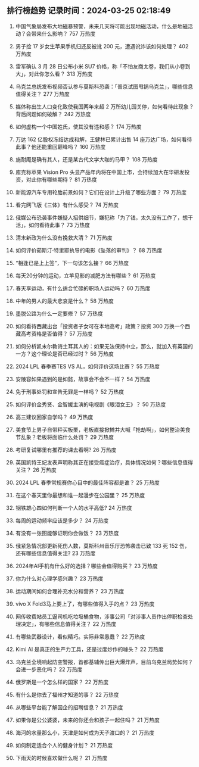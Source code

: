 
## 排行榜趋势 记录时间：2024-03-25 02:18:49
  
  1. 中国气象局发布大地磁暴预警，未来几天将可能出现地磁活动，什么是地磁活动？会带来什么影响？ 757 万热度
    
  2. 男子捡 17 岁女生苹果手机归还反被讹 200 元，遭遇讹诈该如何处理？ 402 万热度
    
  3. 雷军确认 3 月 28 日公布小米 SU7 价格，称「不怕友商太卷，我们从小卷到大」，对此你怎么看？ 313 万热度
    
  4. 乌克兰总统发布视频否认参与莫斯科恐袭：「普京试图甩锅乌克兰」，哪些信息值得关注？ 277 万热度
    
  5. 媒体称出生人口变化致使我国两年来超 2 万所幼儿园关停，如何看待此现象？背后问题如何破解？ 242 万热度
    
  6. 如何虚构一个中国姓氏，使其没有违和感？ 174 万热度
    
  7. 万达 162 亿股权冻结达成和解，王健林已累计出售 14 座万达广场，如何看待此事？他还能重回巅峰吗？ 160 万热度
    
  8. 施耐庵是确有其人，还是某古代文学大咖的马甲？ 108 万热度
    
  9. 库克称苹果 Vision Pro 头显产品年内将在中国上市，会持续加大在华研发投资，对此你有哪些期待？ 81 万热度
    
  10. 新能源汽车专用轮胎前景如何？它们在设计上升级了哪些方面？ 79 万热度
    
  11. 看完网飞版《三体》有什么感受？ 74 万热度
    
  12. 俄媒公布恐袭事件嫌疑人招供细节，嫌犯称「为了钱，太久没有工作了，想干活」，如何看待此事？ 73 万热度
    
  13. 清末新政为什么没有挽救大清？ 71 万热度
    
  14. 如何评价茹斯汀·特里耶执导的电影《坠落的审判》？ 68 万热度
    
  15. “相逢已是上上签”，下一句该怎么接？ 66 万热度
    
  16. 每天20分钟的运动，立竿见影的减肥方法有哪些？ 61 万热度
    
  17. 春天享运动，有什么适合忙碌的职场人运动吗？ 60 万热度
    
  18. 中年的男人的最大悲哀是什么？ 58 万热度
    
  19. 墨脱公路为什么一定要修？ 57 万热度
    
  20. 如何看待西藏出台「投资者子女可在本地高考」政策？投资 300 万换一个西藏高考资格是否值得？ 57 万热度
    
  21. 如何分析凯末尔教诲土耳其人的：如果无法保持中立，那么，就加入有英国的一方？这个理论是否已经过时？ 56 万热度
    
  22. 2024 LPL 春季赛TES VS AL，如何评价这场比赛？ 55 万热度
    
  23. 安陵容如果遇到的是如懿，故事会不会不一样？ 54 万热度
    
  24. 免于刑事处罚和宣告无罪是一样吗？ 52 万热度
    
  25. 如何评价金秀贤、金智媛主演的电视剧《眼泪女王》？ 50 万热度
    
  26. 高三建议回家自学吗？ 49 万热度
    
  27. 美食节上男子自带秤买板栗，老板直接掀摊并大喊「抢劫啊」，如何整治美食节乱象？老板将面临什么处罚？ 29 万热度
    
  28. 考研复试哪里有推荐的课去看啊? 26 万热度
    
  29. 英国凯特王妃发表声明称其正在接受癌症治疗，具体情况如何？哪些信息值得关注？ 26 万热度
    
  30. 2024 LPL 春季常规赛你心目中的最佳阵容都是谁？ 25 万热度
    
  31. 在这个春天里你最想和谁一起漫步在公园里？ 25 万热度
    
  32. 钢铁雄心四如何判断一个人的水平高低? 24 万热度
    
  33. 每周的运动频率应该是多少？ 24 万热度
    
  34. 有没有一张图能够证明你会做饭？ 23 万热度
    
  35. 俄紧急情况部更新死伤人数，莫斯科州音乐厅恐怖袭击已致 133 死 152 伤，还有哪些信息值得关注? 23 万热度
    
  36. 2024年AI手机有什么好的选择？哪些会值得购买？ 23 万热度
    
  37. 你为什么对心理学感兴趣？ 23 万热度
    
  38. 运动期间如何合理补充水分和营养？ 23 万热度
    
  39. vivo X Fold3马上要上了，有哪些值得入手的点？ 23 万热度
    
  40. 网传收费站员工逼司机吃垃圾桶食物，涉事公司「对涉事人员作出停职检查处理决定」，有哪些信息值得关注？ 22 万热度
    
  41. 有哪些武器设计，看似精巧。实际非常愚蠢？ 22 万热度
    
  42. Kimi AI 是真正的生产力工具，还是过度炒作的噱头？ 22 万热度
    
  43. 乌克兰全境响起防空警报，首都基辅传出巨大爆炸声，目前乌克兰局势如何？会进一步恶化吗？ 22 万热度
    
  44. 俄罗斯是一个怎么样的国家？ 22 万热度
    
  45. 有什么是你去了福州才知道的事？ 22 万热度
    
  46. 从哪些平台能了解国企的招聘信息？ 21 万热度
    
  47. 如果你是公公婆婆，未来的你还会和孩子一起住吗？ 21 万热度
    
  48. 海河的水量那么小，天津是如何成为天子渡口的？ 21 万热度
    
  49. 如何制定适合个人的健身计划？ 21 万热度
    
  50. 下雨天的时候喜欢做什么呢？ 21 万热度
    